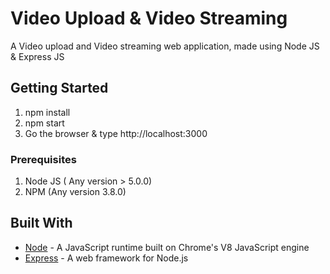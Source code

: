 # Video Upload & Video Streaming

A Video upload and Video streaming web application, made using Node JS &amp; Express JS

## Getting Started

1. npm install
2. npm start
3. Go the browser & type http://localhost:3000

### Prerequisites

1. Node JS ( Any version > 5.0.0)
2. NPM (Any version 3.8.0)

## Built With

- [Node](https://nodejs.org) - A JavaScript runtime built on Chrome's V8 JavaScript engine
- [Express](https://expressjs.com) - A web framework for Node.js
